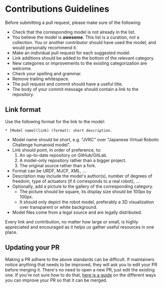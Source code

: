 # Contributions Guidelines

Before submitting a pull request, please make sure of the following:

- Check that the corresponding model is not already in the list.
- You believe the model is **awesome**. This list is a curation, not a collection. You or another contributor should have used the model, and would personally recommend it.
- Make an individual pull request for each suggested model.
- Link additions should be added to the bottom of the relevant category.
- New categories or improvements to the existing categorization are welcome.
- Check your spelling and grammar.
- Remove trailing whitespace.
- The pull request and commit should have a useful title.
- The body of your commit message should contain a link to the repository.

## Link format

Use the following format for the link to the model:

```
* [Model name](link) (format): short description.
```

- Model name should be short, e.g. "JVRC" over "Japanese Virtual Robotic Challenge humanoid model".
- Link should point, in order of preference, to:
    1. An up-to-date repository on GitHub/GitLab.
    2. A model-only repository rather than a bigger project.
    3. The original source rather than a fork.
- Format can be URDF, MJCF, XML, ...
- Description may include the model's author(s), number of degrees of freedom, type of actuators (if it corresponds to a real robot), ...
- Optionally, add a picture to the gallery of the corresponding category.
    - The picture should be square, its display size should be 100px by 100px.
    - It should only depict the robot model, preferably a 3D visualization over transparent or white background.
- Model files come from a legal source and are legally distributed.

Every link and contribution, no matter how large or small, is highly appreciated and encouraged as it helps us gather useful resources in one place.

## Updating your PR

Making a PR adhere to the above standards can be difficult. If maintainers notice anything that needs to be improved, they will ask you to edit your PR before merging it. There's no need to open a new PR, just edit the existing one. If you're not sure how to do that, [here is a guide](https://github.com/RichardLitt/knowledge/blob/master/github/amending-a-commit-guide.md) on the different ways you can improve your PR so that it can be merged.
